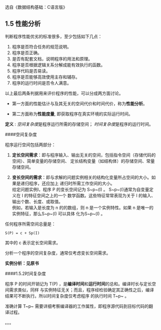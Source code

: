 
选自《数据结构基础：C语言版》

1.5 性能分析
---------

判断程序性能优劣的标准很多，至少包括如下几点：  

1. 程序是否符合任务的规范说明。   
2. 程序是否正确。   
3. 是否有配套文档，说明程序的用法和原理。   
4. 程序是否根据逻辑关系分解成能有效执行的函数。  
5. 程序代码是否易读。   
6. 程序是否能够高效使用主存和辅存。    
7. 程序的运行时间是否令人满意。    

以上最后两条判据用来评价程序的性能，可以分成两方面讨论。    

* 第一方面的性能估计与及其无关的空间代价和时间代价，称为**性能分析**。  

* 第二方面称为**性能度量**, 即获取程序在真实环境的实际运行时间。


**定义** : *空间复杂度*是程序运行所需的存储空间； *时间复杂度*是程序的运行时间。


####空间复杂度  

程序运行空间包括两部分：   

1. **定长空间需求**：即与程序输入、输出无关的空间，包括指令空间（存储代码的空间）、简单变量的存储空间、
	定长结构变量（如结构体）的存储空间、常量存储空间。   

2. **变长空间的需求**：即与求解的问题实例相关的结构化变量所占空间的大小。如果是递归程序，还应加上
	递归时所需工作空间的大小。     
	给定问题实例I，程序 P 的变长空间记为 S~p~(I) 。 S~p~(I)通常为自变量定义在 I 的特征空间之上的一个
	数学函数。这些特征常常表现为关于 I 的输入、输出个数、长度、或取值。   
	例如，若输入是长度为 n 的的数组，则 n 是一个实例特性。如果 n 是唯一的实例特征，那么S~p~(I) 可以具体
	化为S~p~(I) 。

任何程序所需空间总量是： 

	S(P) = c + Sp(I)

其中的 c 表示定长空间需求。

分析一个程序的空间复杂度，通常仅考虑变长空间需求。  

**实例分析：见原书**  


####1.5.2时间复杂度

程序 P 的时间开销记为 T(P) ，是**编译时间**和**运行时间**的总和。编译时长与定长空间需求类似，同样
与实例特征无关；而且，程序经检验确定其正确性之后，编译结果可不断执行。所以时间复杂度仅考虑程序
的执行时间 T~p~ 。   

准确计算 T~p~ 需要详细考察编译器的工作属性，即程序源代码到目标代码的翻译过程。

。。。



